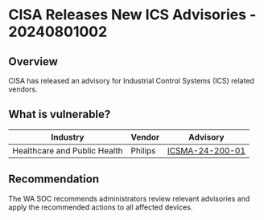 # CISA Releases New ICS Advisories - 20240801002

## Overview

CISA has released an advisory for Industrial Control Systems (ICS) related vendors.

## What is vulnerable?

| Industry                     | Vendor  | Advisory                                                                                   |
| ---------------------------- | ------- | ------------------------------------------------------------------------------------------ |
| Healthcare and Public Health | Philips | [ICSMA-24-200-01](https://www.cisa.gov/news-events/ics-medical-advisories/icsma-24-200-01) |

## Recommendation

The WA SOC recommends administrators review relevant advisories and apply the recommended actions to all affected devices.

